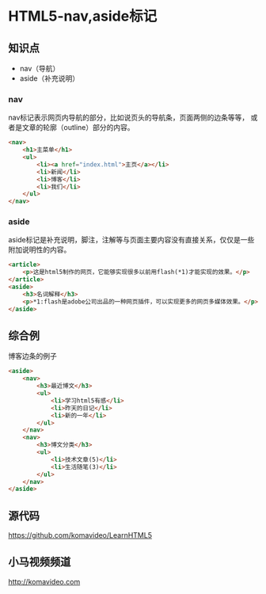 HTML5-nav,aside标记
==================

## 知识点

* nav（导航）
* aside（补充说明）

### nav

nav标记表示网页内导航的部分，比如说页头的导航条，页面两侧的边条等等，
或者是文章的轮廓（outline）部分的内容。

~~~html
<nav>
    <h1>主菜单</h1>
    <ul>
        <li><a href="index.html">主页</a></li>
        <li>新闻</li>
        <li>博客</li>
        <li>我们</li>
    </ul>
</nav>
~~~

### aside

aside标记是补充说明，脚注，注解等与页面主要内容没有直接关系，仅仅是一些附加说明性的内容。

~~~html
<article>
    <p>这是html5制作的网页，它能够实现很多以前用flash(*1)才能实现的效果。</p>
</article>
<aside>
    <h3>名词解释</h3>
    <p>*1:flash是adobe公司出品的一种网页插件，可以实现更多的网页多媒体效果。</p>
</aside>
~~~

## 综合例

博客边条的例子

~~~html
<aside>
    <nav>
        <h3>最近博文</h3>
        <ul>
            <li>学习html5有感</li>
            <li>昨天的日记</li>
            <li>新的一年</li>
        </ul>
    </nav>
    <nav>
        <h3>博文分类</h3>
        <ul>
            <li>技术文章(5)</li>
            <li>生活随笔(3)</li>
        </ul>
    </nav>
</aside>
~~~

## 源代码

https://github.com/komavideo/LearnHTML5

## 小马视频频道

http://komavideo.com
